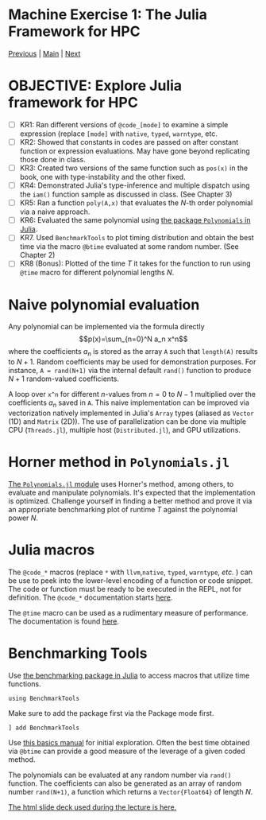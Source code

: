 # Machine Exercise 1: The Julia Framework for HPC
[Previous](../00-Intro/README.md) | [Main](../README.md) | [Next](../02-Performance/README.md)

# **OBJECTIVE**: Explore Julia framework for HPC
- [ ] KR1: Ran different versions of `@code_[mode]` to examine a simple expression (replace `[mode]` with `native`, `typed`, `warntype`, etc.
- [ ] KR2: Showed that constants in codes are passed on after constant function or expression evaluations. May have gone beyond replicating those done in class.
- [ ] KR3: Created two versions of the same function such as `pos(x)` in the book, one with type-instability and the other fixed.
- [ ] KR4: Demonstrated Julia's type-inference and multiple dispatch using the `iam()` function sample as discussed in class. (See Chapter 3)
- [ ] KR5: Ran a function `poly(A,x)` that evaluates the $N$-th order polynomial via a naive approach.
- [ ] KR6: Evaluated the same polynomial using [the package `Polynomials` in Julia](https://juliamath.github.io/Polynomials.jl/stable/).
- [ ] KR7. Used `BenchmarkTools` to plot timing distribution and obtain the best time via the macro `@btime` evaluated at some random number. (See Chapter 2)
- [ ] KR8 (Bonus): Plotted of the time $T$ it takes for the function to run using `@time` macro for different polynomial lengths $N$.

# Naive polynomial evaluation
Any polynomial can be implemented via the formula directly $$p(x)=\sum_{n=0}^N a_n x^n$$where the coefficients $a_n$ is stored as the array `A` such that `length(A)` results to $N+1$. Random coefficients may be used for demonstration purposes. For instance, `A = rand(N+1)` via the internal default `rand()` function to produce $N+1$ random-valued coefficients.

A loop over `x^n` for different $n$-values from $n=0$ to $N-1$ multiplied over the coefficients $a_n$ saved in `A`. This naive implementation can be improved via vectorization natively implemented in Julia's `Array` types (aliased as `Vector` (1D) and `Matrix` (2D)). The use of parallelization can be done via multiple CPU (`Threads.jl`), multiple host (`Distributed.jl`), and GPU utilizations.

# Horner method in `Polynomials.jl`
[The `Polynomials.jl` module](https://juliamath.github.io/Polynomials.jl/stable/) uses Horner's method, among others, to evaluate and manipulate polynomials. It's expected that the implementation is optimized. Challenge yourself in finding a better method and prove it via an appropriate benchmarking plot of runtime $T$ against the polynomial power $N$.

# Julia macros
The `@code_*` macros (replace `*` with `llvm`,`native`, `typed`, `warntype`, _etc._ ) can be use to peek into the lower-level encoding of a function or code snippet.
The code or function must be ready to be executed in the REPL, not for definition.
The `@code_*` documentation starts [here](https://docs.julialang.org/en/v1/stdlib/InteractiveUtils/#InteractiveUtils.@code_lowered).

The `@time` macro can be used as a rudimentary measure of performance.
The documentation is found [here](https://docs.julialang.org/en/v1/manual/performance-tips/#Measure-performance-with-[@time](@ref)-and-pay-attention-to-memory-allocation).

# Benchmarking Tools
Use [the benchmarking package in Julia](https://juliaci.github.io/BenchmarkTools.jl/stable/) to access macros that utilize time functions.
```
using BenchmarkTools
```
Make sure to add the package first via the Package mode first.
```
] add BenchmarkTools
```
Use [this basics manual](https://juliaci.github.io/BenchmarkTools.jl/stable/manual/#Benchmarking-basics) for initial exploration. Often the best time obtained via `@btime` can provide a good measure of the leverage of a given coded method.

The polynomials can be evaluated at any random number via `rand()` function. The coefficients can also be generated as an array of random number `rand(N+1)`, a function which returns a `Vector{Float64}` of length $N$.


[The html slide deck used during the lecture is here.](./Mex1-Julia-for-HPC.slides.html)
